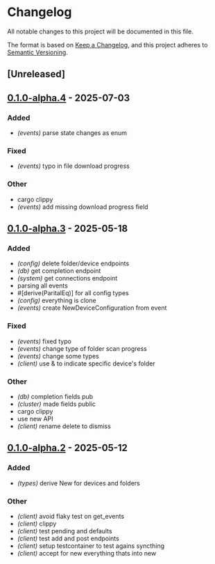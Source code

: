 # Changelog

All notable changes to this project will be documented in this file.

The format is based on [Keep a Changelog](https://keepachangelog.com/en/1.0.0/),
and this project adheres to [Semantic Versioning](https://semver.org/spec/v2.0.0.html).

## [Unreleased]

## [0.1.0-alpha.4](https://github.com/hertelukas/syncthing-rs/compare/syncthing-rs-v0.1.0-alpha.3...syncthing-rs-v0.1.0-alpha.4) - 2025-07-03

### Added

- *(events)* parse state changes as enum

### Fixed

- *(events)* typo in file download progress

### Other

- cargo clippy
- *(events)* add missing download progress field

## [0.1.0-alpha.3](https://github.com/hertelukas/syncthing-rs/compare/syncthing-rs-v0.1.0-alpha.2...syncthing-rs-v0.1.0-alpha.3) - 2025-05-18

### Added

- *(config)* delete folder/device endpoints
- *(db)* get completion endpoint
- *(system)* get connections endpoint
- parsing all events
- #[derive(ParitalEq)] for all config types
- *(config)* everything is clone
- *(events)* create NewDeviceConfiguration from event

### Fixed

- *(events)* fixed typo
- *(events)* change type of folder scan progress
- *(events)* change some types
- *(client)* use & to indicate specific device's folder

### Other

- *(db)* completion fields pub
- *(cluster)* made fields public
- cargo clippy
- use new API
- *(client)* rename delete to dismiss

## [0.1.0-alpha.2](https://github.com/hertelukas/syncthing-rs/compare/syncthing-rs-v0.1.0-alpha.1...syncthing-rs-v0.1.0-alpha.2) - 2025-05-12

### Added

- *(types)* derive New for devices and folders

### Other

- *(client)* avoid flaky test on get_events
- *(client)* clippy
- *(client)* test pending and defaults
- *(client)* test add and post endpoints
- *(client)* setup testcontainer to test agains syncthing
- *(client)* accept for new everything thats into new
